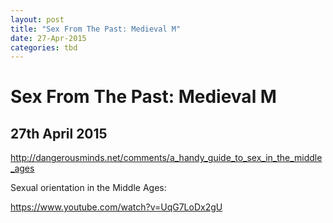 ```yaml
---
layout: post
title: "Sex From The Past: Medieval M"
date: 27-Apr-2015
categories: tbd
---
```


# Sex From The Past: Medieval M

## 27th April 2015

http://dangerousminds.net/comments/a_handy_guide_to_sex_in_the_middle_ages

Sexual orientation in the Middle Ages:

https://www.youtube.com/watch?v=UqG7LoDx2gU
